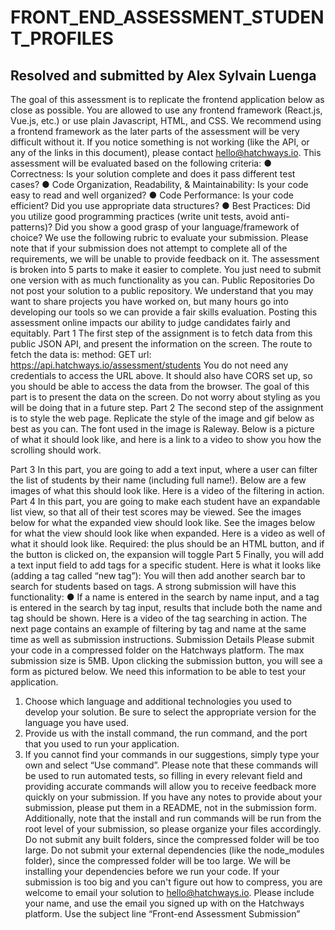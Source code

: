 # FRONT_END_ASSESSMENT_STUDENT_PROFILES
##  Resolved and submitted by Alex Sylvain Luenga
The goal of this assessment is to replicate the frontend application below as close as possible. You are allowed to use any frontend framework (React.js, Vue.js, etc.) or use plain Javascript, HTML, and CSS. We recommend using a frontend framework as the later parts of the assessment will be very difficult without it.
If you notice something is not working (like the API, or any of the links in this document),
please contact hello@hatchways.io.
This assessment will be evaluated based on the following criteria:
● Correctness: Is your solution complete and does it pass different test cases?
● Code Organization, Readability, & Maintainability: Is your code easy to read and
well organized?
● Code Performance: Is your code efficient? Did you use appropriate data
structures?
● Best Practices: Did you utilize good programming practices (write unit tests,
avoid anti-patterns)? Did you show a good grasp of your language/framework of
choice?
We use the following rubric to evaluate your submission. Please note that if your
submission does not attempt to complete all of the requirements, we will be unable to
provide feedback on it.
The assessment is broken into 5 parts to make it easier to complete.
You just need to submit one version with as much functionality as you can.
Public Repositories
Do not post your solution to a public repository. We understand that you may want to
share projects you have worked on, but many hours go into developing our tools so we
can provide a fair skills evaluation. Posting this assessment online impacts our ability to
judge candidates fairly and equitably.
Part 1
The first step of the assignment is to fetch data from this public JSON API, and present
the information on the screen. The route to fetch the data is:
method: GET
url: https://api.hatchways.io/assessment/students
You do not need any credentials to access the URL above. It should also have CORS set
up, so you should be able to access the data from the browser.
The goal of this part is to present the data on the screen. Do not worry about styling as
you will be doing that in a future step.
Part 2
The second step of the assignment is to style the web page. Replicate the style of the
image and gif below as best as you can. The font used in the image is Raleway.
Below is a picture of what it should look like, and here is a link to a video to show you
how the scrolling should work.

Part 3
In this part, you are going to add a text input, where a user can filter the list of students
by their name (including full name!). Below are a few images of what this should look
like. Here is a video of the filtering in action.
Part 4
In this part, you are going to make each student have an expandable list view, so that all
of their test scores may be viewed. See the images below for what the expanded view
should look like. See the images below for what the view should look like when
expanded. Here is a video as well of what it should look like.
Required: the plus should be an HTML button, and if the button is clicked on, the
expansion will toggle
Part 5
Finally, you will add a text input field to add tags for a specific student. Here is what it
looks like (adding a tag called “new tag”):
You will then add another search bar to search for students based on tags. A strong
submission will have this functionality:
● If a name is entered in the search by name input, and a tag is entered in the
search by tag input, results that include both the name and tag should be shown.
Here is a video of the tag searching in action.
The next page contains an example of filtering by tag and name at the same time as
well as submission instructions.
Submission Details
Please submit your code in a compressed folder on the Hatchways platform. The max
submission size is 5MB.
Upon clicking the submission button, you will see a form as pictured below. We need
this information to be able to test your application.
1. Choose which language and additional technologies you used to develop your
solution. Be sure to select the appropriate version for the language you have
used.
2. Provide us with the install command, the run command, and the port that you
used to run your application.
3. If you cannot find your commands in our suggestions, simply type your own and
select “Use command”.
Please note that these commands will be used to run automated tests, so filling in every
relevant field and providing accurate commands will allow you to receive feedback more
quickly on your submission. If you have any notes to provide about your submission,
please put them in a README, not in the submission form. Additionally, note that the
install and run commands will be run from the root level of your submission, so please
organize your files accordingly.
Do not submit any built folders, since the compressed folder will be too large. Do not
submit your external dependencies (like the node_modules folder), since the
compressed folder will be too large. We will be installing your dependencies before we
run your code.
If your submission is too big and you can't figure out how to compress, you are welcome
to email your solution to hello@hatchways.io. Please include your name, and use the
email you signed up with on the Hatchways platform. Use the subject line “Front-end
Assessment Submission”
